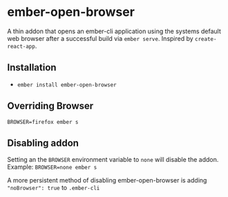 # ember-open-browser

A thin addon that opens an ember-cli application using the systems default web browser after a successful build via `ember serve`.  Inspired by `create-react-app`.

## Installation

* `ember install ember-open-browser`

## Overriding Browser

`BROWSER=firefox ember s`

## Disabling addon

Setting an the `BROWSER` environment variable to `none` will disable the addon.
Example: `BROWSER=none ember s`

A more persistent method of disabling ember-open-browser is adding `"noBrowser": true` to `.ember-cli`
